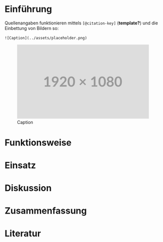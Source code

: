 # Einführung

Quellenangaben funktionieren mittels `[@citation-key]` (**template?**)
und die Einbettung von Bildern so:

    ![Caption](../assets/placeholder.png)

<figure>
<img src="../assets/placeholder.png" alt="Caption" />
<figcaption aria-hidden="true">Caption</figcaption>
</figure>

# Funktionsweise

# Einsatz

# Diskussion

# Zusammenfassung

# Literatur

<div id="refs">

</div>
